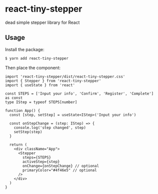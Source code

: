 # react-tiny-stepper

dead simple stepper library for React

## Usage

Install the package:

```bash
$ yarn add react-tiny-stepper
```

Then place the component:

```tsx
import 'react-tiny-stepper/dist/react-tiny-stepper.css'
import { Stepper } from 'react-tiny-stepper'
import { useState } from 'react'

const STEPS = ['Input your info', 'Confirm', 'Register', 'Complete'] as const
type IStep = typeof STEPS[number]

function App() {
  const [step, setStep] = useState<IStep>('Input your info')

  const onStepChange = (step: IStep) => {
    console.log('step changed', step)
    setStep(step)
  }

  return (
    <div className="App">
      <Stepper
        steps={STEPS}
        activeStep={step}
        onChange={onStepChange} // optional
        primaryColor="#4f46e5" // optional
      />
    </div>
  )
}
```
